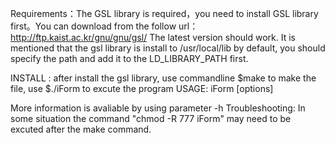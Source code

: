 Requirements：The GSL library is required，you need to install GSL library first。You can download from the follow url： http://ftp.kaist.ac.kr/gnu/gnu/gsl/ 
The latest version should work. It is mentioned that the gsl library is install to /usr/local/lib by default, you should specify the path and add it to the LD_LIBRARY_PATH first.


INSTALL : after install the gsl library, use commandline $make to make the file, use $./iForm to excute the program
USAGE: iForm [options] <motif file> <sequence file>

More information is avaliable by using parameter -h
Troubleshooting:
In some situation the command "chmod -R 777 iForm" may need to be excuted after the make command.
